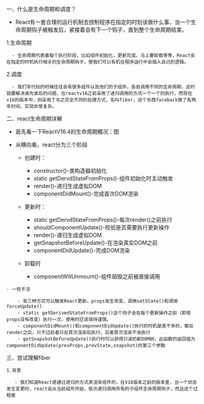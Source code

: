 一、什么是生命周期和调度？

   - React有一套合理的运行机制去控制程序在指定的时刻该做什么事，当一个生命周期钩子被触发后，紧接着会有下一个钩子，直到整个生命周期结束。
   
   1.生命周期

      - 生命周期代表着每个执行阶段，比如组件初始化，更新完成，马上要卸载等等，React会在指定的时机执行相关的生命周期钩子，使我们可以有机在程序运行中会插入自己的逻辑。

   2.调度

      - 我们写代码的时候往往会有很多组件以及他们的子组件，各自调用不同的生命周期，这时就要解决谁先谁后的问题，在reactv16之前采用了递归调用的方式一个一个的执行，而现在v16的版本中，则采用了与之完全不同的处理方式，名叫fiber，这个东西faceback做了有两年时间，实现非常复杂。
      
二、react生命周期详解

   - 首先看一下ReactV16.4的生命周期概况：图
   - 从横向看，react分为三个阶段

       - 创建时：
            - constructor()-类构造器初始化
            - static getDervdStateFromProps()-组件初始化时主动触发
            - render()-递归生成虚拟DOM
            - componentDidMount()-完成首次DOM渲染
   
       - 更新时：
            - static getDervdStateFromProps()-每次render()之前执行
            - shouldComponentUpdate()-校验是否需要执行更新操作
            - render()-递归生成虚拟DOM
            - getSnapshotBeforeUpdate()-在渲染真实DOM之前
            - componentDidUpdate()-完成DOM渲染
            
       - 卸载时
            - componentWillUnmount()-组件销毁之前被直接调用

    - 一些干活
 
        - 有三种方式可以触发React更新，props发生改变，调用setState()和调用forceUpdate()
        - static getDerivedStateFromProps()这个钩子会在每个更新操作之前（即使props没有改变）执行一次，使用时应该保持谨慎。
        - componentDidMount()和componentDidUpdate()执行的时机是差不多的，都在render之后，只不过前者只在首次渲染后执行，后者首次渲染不会执行
        - getSnapshotBeforeUpdate()执行时可以获得只读的新DOM树，此函数的返回值为componentDidUpdate(prevProps,prevState,snapshot)的第三个参数

三、尝试理解fiber

    1.背景

       - 我们知道React是通过递归的方式来渲染组件的，在V16版本之前的版本里，当一个状态发生变更时，react会从当前组件开始，依次递归调用所有的子组件生命周期钩子，而且这个过程是